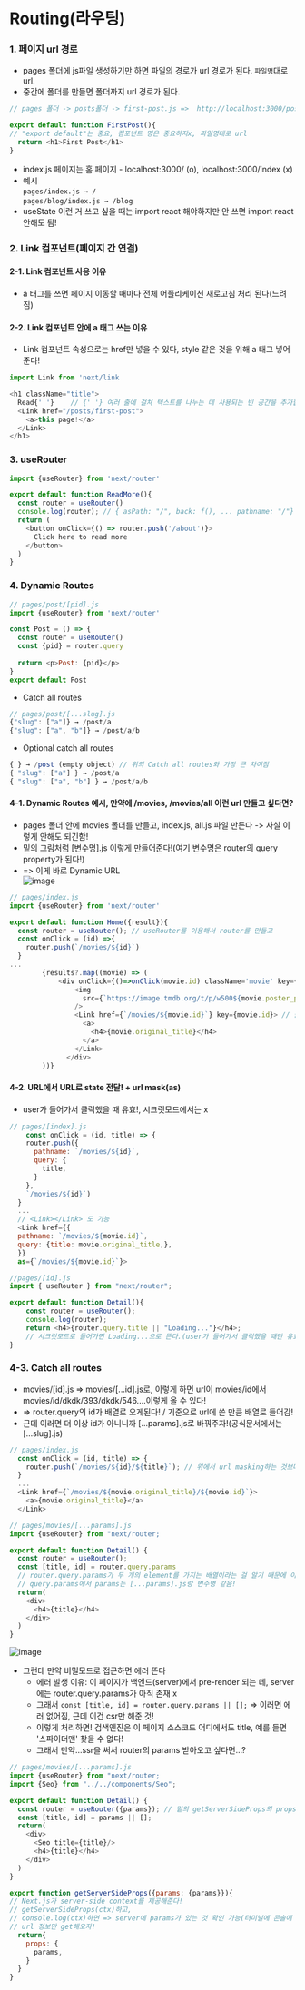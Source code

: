 # Routing(라우팅)

### 1. 페이지 url 경로
- pages 폴더에 js파일 생성하기만 하면 파일의 경로가 url 경로가 된다. `파일명`대로 url.
- 중간에 폴더를 만들면 폴더까지 url 경로가 된다.
```javascript
// pages 폴더 -> posts폴더 -> first-post.js =>  http://localhost:3000/posts/first-post

export default function FirstPost(){ 
// "export default"는 중요, 컴포넌트 명은 중요하지x, 파일명대로 url
  return <h1>First Post</h1>
}
```
- index.js 페이지는 홈 페이지 - localhost:3000/ (o), localhost:3000/index (x)
- 예시   
 `pages/index.js → /`   
 `pages/blog/index.js → /blog`
- useState 이런 거 쓰고 싶을 때는 import react 해야하지만 안 쓰면 import react 안해도 됨!

### 2. Link 컴포넌트(페이지 간 연결)
#### 2-1. Link 컴포넌트 사용 이유
- a 태그를 쓰면 페이지 이동할 때마다 전체 어플리케이션 새로고침 처리 된다(느려짐)
#### 2-2. Link 컴포넌트 안에 a 태그 쓰는 이유
- Link 컴포넌트 속성으로는 href만 넣을 수 있다, style 같은 것을 위해 a 태그 넣어준다!
```javascript
import Link from 'next/link

<h1 className="title">
  Read{' '}    // {' '} 여러 줄에 걸쳐 텍스트를 나누는 데 사용되는 빈 공간을 추가합니다.
  <Link href="/posts/first-post">
    <a>this page!</a>
  </Link>
</h1>
```
### 3. useRouter
```javascript
import {useRouter} from 'next/router'

export default function ReadMore(){
  const router = useRouter()
  console.log(router); // { asPath: "/", back: f(), ... pathname: "/"} 이런 기타등등 router 객체 나옴, router.pathname이 현재 주소인 "/"를 가리킴
  return (
    <button onClick={() => router.push('/about')}>
      Click here to read more
    </button>
  )
}
```
### 4. Dynamic Routes
```javascript
// pages/post/[pid].js
import {useRouter} from 'next/router'

const Post = () => {
  const router = useRouter()
  const {pid} = router.query
  
  return <p>Post: {pid}</p>
}
export default Post
```
- Catch all routes
```javascript
// pages/post/[...slug].js
{"slug": ["a"]} → /post/a
{"slug": ["a", "b"]} → /post/a/b 
```
- Optional catch all routes
```javascript
{ } → /post (empty object) // 위의 Catch all routes와 가장 큰 차이점
{ "slug": ["a"] } → /post/a
{ "slug": ["a", "b"] } → /post/a/b 
```

#### 4-1. Dynamic Routes 예시, 만약에 /movies, /movies/all 이런 url 만들고 싶다면?
- pages 폴더 안에 movies 폴더를 만들고, index.js, all.js 파일 만든다 -> 사실 이렇게 안해도 되긴함!
- 밑의 그림처럼 [변수명].js 이렇게 만들어준다!(여기 변수명은 router의 query property가 된다!)
- => 이게 바로 Dynamic URL   
![image](https://user-images.githubusercontent.com/61729276/151123171-e72ff8f1-7bbd-4428-9f2d-bb973199a04b.png)
```javascript
// pages/index.js
import {useRouter} from 'next/router'

export default function Home({result}){
  const router = useRouter(); // useRouter를 이용해서 router를 만들고
  const onClick = (id) =>{
    router.push(`/movies/${id}`)
  }
...
        {results?.map((movie) => (
            <div onClick={()=>onClick(movie.id) className='movie' key={movie.id}> // 클릭 시 이동!
                <img
                  src={`https://image.tmdb.org/t/p/w500${movie.poster_path}`}
                />
                <Link href={`/movies/${movie.id}`} key={movie.id}> // 클릭 시 이동!
                  <a>
                    <h4>{movie.original_title}</h4>
                  </a>
                </Link>
              </div>
        ))}
```

#### 4-2. URL에서 URL로 state 전달! + url mask(as)
- user가 들어가서 클릭했을 때 유효!, 시크릿모드에서는 x
```javascript
// pages/[index].js
    const onClick = (id, title) => {
    router.push({
      pathname: `/movies/${id}`,
      query: {
        title,
      }
    },
    `/movies/${id}`)
  }
  ...
  // <Link></Link> 도 가능
  <Link href={{
  pathname: `/movies/${movie.id}`,
  query: {title: movie.original_title,},
  }}
  as={`/movies/${movie.id}`}>
```
```javascript
//pages/[id].js
import { useRouter } from "next/router";

export default function Detail(){
    const router = useRouter();
    console.log(router);
    return <h4>{router.query.title || "Loading..."}</h4>;
    // 시크릿모드로 들어가면 Loading...으로 뜬다.(user가 들어가서 클릭했을 때만 유효하게 뜬다!)
}
```
### 4-3. Catch all routes
- movies/[id].js => movies/[...id].js로, 이렇게 하면 url이 movies/id에서 movies/id/dkdk/393/dkdk/546....이렇게 올 수 있다!
- => router.query의 id가 배열로 오게된다! / 기준으로 url에 쓴 만큼 배열로 들어감!
- 근데 이러면 더 이상 id가 아니니까 [...params].js로 바꿔주자!(공식문서에서는 [...slug].js)
```javascript
// pages/index.js
  const onClick = (id, title) => {
    router.push(`/movies/${id}/${title}`); // 위에서 url masking하는 것보다 간단!
  }
  ...
  <Link href={`/movies/${movie.original_title}/${movie.id}`}>
    <a>{movie.original_title}</a>
  </Link>
```
```javascript
// pages/movies/[...params].js
import {useRouter} from "next/router;

export default function Detail() {
  const router = useRouter();
  const [title, id] = router.query.params 
  // router.query.params가 두 개의 element를 가지는 배열이라는 걸 알기 때문에 이렇게 표현 가능
  // query.params에서 params는 [...params].js랑 변수명 같음!
  return(
    <div>
      <h4>{title}</h4>
    </div>
  )
}
```
![image](https://user-images.githubusercontent.com/61729276/151171886-8ed3d60a-aa36-40c3-b775-a65c394a8de2.png)
- 그런데 만약 비밀모드로 접근하면 에러 뜬다
  - 에러 발생 이유: 이 페이지가 백엔드(server)에서 pre-render 되는 데, server에는 router.query.params가 아직 존재 x
  - 그래서 `const [title, id] = router.query.params || [];` => 이러면 에러 없어짐, 근데 이건 csr만 해준 것!
  - 이렇게 처리하면! 검색엔진은 이 페이지 소스코드 어디에서도 title, 예를 들면 '스파이더맨' 찾을 수 없다!
  - 그래서 만약...ssr을 써서 router의 params 받아오고 싶다면...?
```javascript
// pages/movies/[...params].js
import {useRouter} from "next/router;
import {Seo} from "../../components/Seo";

export default function Detail() {
  const router = useRouter({params}); // 밑의 getServerSideProps의 props인 params 넣어준다! 이렇게 하면 html로 스파이더맨 제목 뜨고, SEO에도 잘 걸림!
  const [title, id] = params || [];
  return(
    <div>
      <Seo title={title}/>
      <h4>{title}</h4>
    </div>
  )
}

export function getServerSideProps({params: {params}}){
// Next.js가 server-side context를 제공해준다!
// getServerSideProps(ctx)하고,
// console.log(ctx)하면 => server에 params가 있는 것 확인 가능(터미널에 콘솔에 뜬다! params: {params: ['Spider-Man', '634649']})
// url 정보만 get해오자!
  return{
    props: {
      params,
    }
  }
}
```

